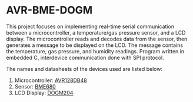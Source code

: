 # AVR-BME-DOGM
This project focuses on implementing real-time serial communication between a microcontroller, a temperature/gas pressure sensor, and a LCD display. The microcontroller reads and decodes data from the sensor, then generates a message to be displayed on the LCD. The message contains the temperature, gas pressure, and humidity readings. Program written in embedded C, interdevice communication done with SPI protocol.

The names and datasheets of the devices used are listed below:
1. Microcontroller: [AVR128DB48](https://ww1.microchip.com/downloads/en/DeviceDoc/AVR128DB28-32-48-64-DataSheet-DS40002247A.pdf)
2. Sensor: [BME680](https://www.mouser.com/datasheet/2/308/1/BST_BME680_DS001-2488287.pdf)
3. LCD Display: [DOGM204](https://www.lcd-module.com/fileadmin/eng/pdf/doma/dogm204e.pdf)
